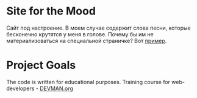 # Site for the Mood

Сайт под настроение. В моем случае содержит слова песни, которые бесконечно крутятся у меня в голове. Почему бы им не материализоваться на специальной страничке? Вот [пример](https://bulbule.github.io/20_mood/index.html).

# Project Goals

The code is written for educational purposes. Training course for web-developers - [DEVMAN.org](https://devman.org)
